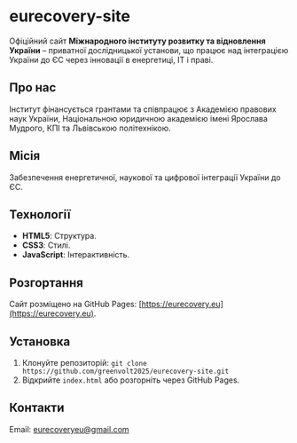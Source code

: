 # eurecovery-site

Офіційний сайт **Міжнародного інституту розвитку та відновлення України** – приватної дослідницької установи, що працює над інтеграцією України до ЄС через інновації в енергетиці, IT і праві.

## Про нас
Інститут фінансується грантами та співпрацює з Академією правових наук України, Національною юридичною академією імені Ярослава Мудрого, КПІ та Львівською політехнікою.

## Місія
Забезпечення енергетичної, наукової та цифрової інтеграції України до ЄС.

## Технології
- **HTML5**: Структура.
- **CSS3**: Стилі.
- **JavaScript**: Інтерактивність.

## Розгортання
Сайт розміщено на GitHub Pages: [https://eurecovery.eu](https://eurecovery.eu).

## Установка
1. Клонуйте репозиторій: `git clone https://github.com/greenvolt2025/eurecovery-site.git`
2. Відкрийте `index.html` або розгорніть через GitHub Pages.

## Контакти
Email: [eurecoveryeu@gmail.com](mailto:eurecoveryeu@gmail.com)

